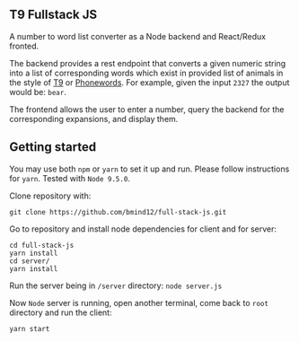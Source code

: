 ## T9 Fullstack JS

A number to word list converter as a Node backend and React/Redux fronted.

The backend provides a rest endpoint that converts a given numeric string into a list of corresponding words which exist in provided list of animals in the style of [T9](https://en.wikipedia.org/wiki/T9_(predictive_text)) or [Phonewords](https://en.wikipedia.org/wiki/Phoneword). For example, given the input `2327` the output would be: `bear`.

The frontend allows the user to enter a number, query the backend for the corresponding expansions, and display them.


## Getting started

You may use both `npm` or `yarn` to set it up and run. Please follow instructions for `yarn`. Tested with `Node 9.5.0`.

Clone repository with:
```
git clone https://github.com/bmind12/full-stack-js.git
```

Go to repository and install node dependencies for client and for server:
```
cd full-stack-js
yarn install
cd server/
yarn install
```

Run the server being in `/server` directory:
`node server.js`

Now `Node` server is running, open another terminal, come back to `root` directory and run the client:
```
yarn start
```
